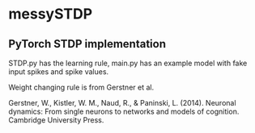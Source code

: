 # messySTDP
## PyTorch STDP implementation

STDP.py has the learning rule, main.py has an example model with fake input spikes and spike values.

Weight changing rule is from Gerstner et al.

Gerstner, W., Kistler, W. M., Naud, R., & Paninski, L. (2014). Neuronal dynamics: From single neurons to networks and models of cognition. Cambridge University Press.
